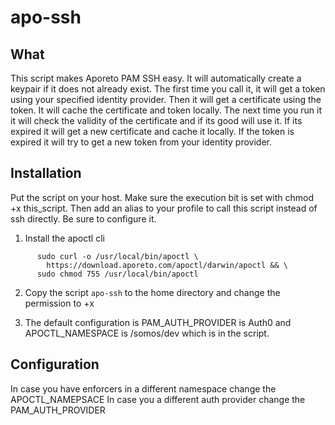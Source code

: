 # apo-ssh

## What

This script makes Aporeto PAM SSH easy. It will automatically create a keypair if it does not already exist. The first time you call it, it will get a token using your specified identity provider. Then it will get a certificate using the token. It will cache the certificate and token locally. The next time you run it it will check the validity of the certificate and if its good will use it. If its expired it will get a new certificate and cache it locally. If the token is expired it will try to get a new token from your identity provider.

## Installation

Put the script on your host. Make sure the execution bit is set with chmod +x this_script. Then add an alias to your profile to call this script instead of ssh directly. Be sure to configure it.

1. Install the apoctl cli 

```
      sudo curl -o /usr/local/bin/apoctl \
        https://download.aporeto.com/apoctl/darwin/apoctl && \
      sudo chmod 755 /usr/local/bin/apoctl
```

2. Copy the script `apo-ssh` to the home directory and change the permission to +x

4. The default configuration is PAM_AUTH_PROVIDER is Auth0 and APOCTL_NAMESPACE is /somos/dev which is in the script. 

## Configuration
In case you have enforcers in a different namespace change the APOCTL_NAMEPSACE
In case you a different auth provider change the PAM_AUTH_PROVIDER


